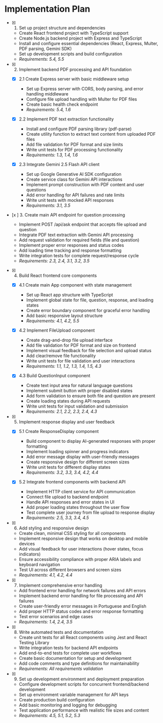 # Implementation Plan

- [x] 1. Set up project structure and dependencies

  - Create React frontend project with TypeScript support
  - Create Node.js backend project with Express and TypeScript
  - Install and configure essential dependencies (React, Express, Multer, PDF parsing, Gemini SDK)
  - Set up development scripts and build configuration
  - _Requirements: 5.4, 5.5_

- [x] 2. Implement backend PDF processing and API foundation

  - [x] 2.1 Create Express server with basic middleware setup

    - Set up Express server with CORS, body parsing, and error handling middleware
    - Configure file upload handling with Multer for PDF files
    - Create basic health check endpoint
    - _Requirements: 5.4, 1.6_

  - [x] 2.2 Implement PDF text extraction functionality

    - Install and configure PDF parsing library (pdf-parse)
    - Create utility function to extract text content from uploaded PDF files
    - Add file validation for PDF format and size limits
    - Write unit tests for PDF processing functionality
    - _Requirements: 1.3, 1.4, 1.6_

  - [x] 2.3 Integrate Gemini 2.5 Flash API client
    - Set up Google Generative AI SDK configuration
    - Create service class for Gemini API interactions
    - Implement prompt construction with PDF content and user questions
    - Add error handling for API failures and rate limits
    - Write unit tests with mocked API responses
    - _Requirements: 3.1, 3.5_

- [x ] 3. Create main API endpoint for question processing

  - Implement POST /api/ask endpoint that accepts file upload and question
  - Integrate PDF text extraction with Gemini API processing
  - Add request validation for required fields (file and question)
  - Implement proper error responses and status codes
  - Add loading time tracking and response formatting
  - Write integration tests for complete request/response cycle
  - _Requirements: 2.3, 2.4, 3.1, 3.2, 3.5_

- [x] 4. Build React frontend core components

  - [x] 4.1 Create main App component with state management

    - Set up React app structure with TypeScript
    - Implement global state for file, question, response, and loading states
    - Create error boundary component for graceful error handling
    - Add basic responsive layout structure
    - _Requirements: 4.1, 4.2, 5.5_

  - [x] 4.2 Implement FileUpload component

    - Create drag-and-drop file upload interface
    - Add file validation for PDF format and size on frontend
    - Implement visual feedback for file selection and upload status
    - Add clear/remove file functionality
    - Write unit tests for file validation and user interactions
    - _Requirements: 1.1, 1.2, 1.3, 1.4, 1.5, 4.3_

  - [x] 4.3 Build QuestionInput component
    - Create text input area for natural language questions
    - Implement submit button with proper disabled states
    - Add form validation to ensure both file and question are present
    - Create loading states during API requests
    - Write unit tests for input validation and submission
    - _Requirements: 2.1, 2.2, 2.3, 2.4, 4.3_

- [x] 5. Implement response display and user feedback

  - [x] 5.1 Create ResponseDisplay component

    - Build component to display AI-generated responses with proper formatting
    - Implement loading spinner and progress indicators
    - Add error message display with user-friendly messages
    - Create responsive design for different screen sizes
    - Write unit tests for different display states
    - _Requirements: 3.2, 3.3, 3.4, 4.2, 4.4_

  - [x] 5.2 Integrate frontend components with backend API
    - Implement HTTP client service for API communication
    - Connect file upload to backend endpoint
    - Handle API responses and error states in UI
    - Add proper loading states throughout the user flow
    - Test complete user journey from file upload to response display
    - _Requirements: 2.5, 3.3, 3.4, 4.5_

- [x] 6. Add styling and responsive design

  - Create clean, minimal CSS styling for all components
  - Implement responsive design that works on desktop and mobile devices
  - Add visual feedback for user interactions (hover states, focus indicators)
  - Ensure accessibility compliance with proper ARIA labels and keyboard navigation
  - Test UI across different browsers and screen sizes
  - _Requirements: 4.1, 4.2, 4.4_

- [x] 7. Implement comprehensive error handling

  - Add frontend error handling for network failures and API errors
  - Implement backend error handling for file processing and API failures
  - Create user-friendly error messages in Portuguese and English
  - Add proper HTTP status codes and error response formatting
  - Test error scenarios and edge cases
  - _Requirements: 1.4, 2.4, 3.5_

- [x] 8. Write automated tests and documentation

  - Create unit tests for all React components using Jest and React Testing Library
  - Write integration tests for backend API endpoints
  - Add end-to-end tests for complete user workflows
  - Create basic documentation for setup and development
  - Add code comments and type definitions for maintainability
  - _Requirements: All requirements validation_

- [x] 9. Set up development environment and deployment preparation
  - Configure development scripts for concurrent frontend/backend development
  - Set up environment variable management for API keys
  - Create production build configuration
  - Add basic monitoring and logging for debugging
  - Test application performance with realistic file sizes and content
  - _Requirements: 4.5, 5.1, 5.2, 5.3_
